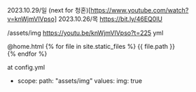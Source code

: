 2023.10.29/일
(next for 청혼)[https://www.youtube.com/watch?v=knWjmVlVpso]
2023.10.26/목
https://bit.ly/46EQ0lU

/assets/img
https://youtu.be/knWjmVlVpso?t=225
yml

@home.html
{% for file in site.static_files %}
{{ file.path }}<br>
{% endfor %}

at config.yml

- scope:
  path: "assets/img"
  values:
  img: true
